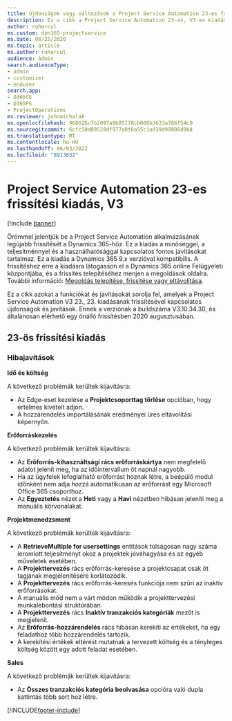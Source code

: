 ```yaml
---
title: Újdonságok vagy változások a Project Service Automation 23-es frissítési kiadásának V3 változatában
description: Ez a cikk a Project Service Automation 23-as, V3-as kiadásában elérhető szolgáltatásokat és javításokat sorolja fel.
author: ruhercul
ms.custom: dyn365-projectservice
ms.date: 08/25/2020
ms.topic: article
ms.author: ruhercul
audience: Admin
search.audienceType:
- admin
- customizer
- enduser
search.app:
- D365CE
- D365PS
- ProjectOperations
ms.reviewer: johnmichalak
ms.openlocfilehash: 968626c7b2097a9b85178cb000b3633a766f54c9
ms.sourcegitcommit: 6cfc50d89528df977a8f6a55c1ad39d99800d9b4
ms.translationtype: MT
ms.contentlocale: hu-HU
ms.lasthandoff: 06/03/2022
ms.locfileid: "8913032"
---
```

# <a name="project-service-automation-update-release-23-v3"></a>Project Service Automation 23-es frissítési kiadás, V3

[!include [banner](../includes/psa-now-project-operations.md)]

Örömmel jelentjük be a Project Service Automation alkalmazásának legújabb frissítését a Dynamics 365-höz. Ez a kiadás a minőséggel, a teljesítménnyel és a használhatósággal kapcsolatos fontos javításokat tartalmaz. Ez a kiadás a Dynamics 365 9.x verzióval kompatibilis. A frissítéshez erre a kiadásra látogasson el a Dynamics 365 online Felügyeleti központjába, és a frissítés telepítéséhez menjen a megoldások oldalra. További információ: [Megoldás telepítése, frissítése vagy eltávolítása](/power-platform/admin/install-remove-preferred-solution).

Ez a cikk azokat a funkciókat és javításokat sorolja fel, amelyek a Project Service Automation V3 23., 23. kiadásának frissítésével kapcsolatos újdonságok és javítások. Ennek a verziónak a buildszáma V3.10.34.30, és általánosan elérhető egy önálló frissítésben 2020 augusztusában.

## <a name="update-release-23"></a>23-ös frissítési kiadás

### <a name="bug-fixes"></a>Hibajavítások

**Idő és költség**

A következő problémák kerültek kijavításra:
- Az Edge-eset kezelése a **Projektcsoporttag törlése** opcióban, hogy értelmes kivételt adjon.
- A hozzárendelés importálásának eredményei üres eltávolítási képernyőn.

**Erőforráskezelés**

A következő problémák kerültek kijavításra:

- Az **Erőforrás-kihasználtsági rács erőforráskártya** nem megfelelő adatot jelenít meg, ha az időintervallum öt napnál nagyobb.
- Ha az ügyfelek lefoglalható erőforrást hoznak létre, a beépülő modul időnként nem adja hozzá automatikusan az erőforrást egy Microsoft Office 365 csoporthoz.
- Az **Egyeztetés** nézet a **Heti** vagy a **Havi** nézetben hibásan jeleníti meg a manuális körvonalakat.

**Projektmenedzsment**

A következő problémák kerültek kijavításra:

- A **RetrieveMultiple for usersettings** entitások túlságosan nagy száma leromlott teljesítményt okoz a projektek jóváhagyása és az egyéb műveletek esetében.
- A **Projekttervezés** rács erőforrás-keresése a projektcsapat csak öt tagjának megjelenítésére korlátozódik. 
- A **Projekttervezés** rács erőforrás-keresés funkciója nem szűri az inaktív erőforrásokat.
- A manuális mód nem a várt módon működik a projekttervezési munkalebontási struktúrában.
- A **Projekttervezés** rács **Inaktív tranzakciós kategóriák** mezőt is megjelenít.
- Az **Erőforrás-hozzárendelés** rács hibásan kerekíti az értékeket, ha egy feladathoz több hozzárendelés tartozik.
- A kerekítési értékek eltérést mutatnak a tervezett költség és a tényleges költség között egy adott feladat esetében.

**Sales**

A következő problémák kerültek kijavításra:

- Az **Összes tranzakciós kategória beolvasása** opcióra való dupla kattintás több sort hoz létre.


[!INCLUDE[footer-include](../includes/footer-banner.md)]
